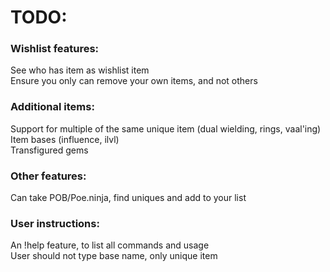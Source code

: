 # TODO:

### Wishlist features:

See who has item as wishlist item  
Ensure you only can remove your own items, and not others  

### Additional items:

Support for multiple of the same unique item (dual wielding, rings, vaal'ing)  
Item bases (influence, ilvl)  
Transfigured gems

### Other features:

Can take POB/Poe.ninja, find uniques and add to your list

### User instructions:
An !help feature, to list all commands and usage  
User should not type base name, only unique item  
